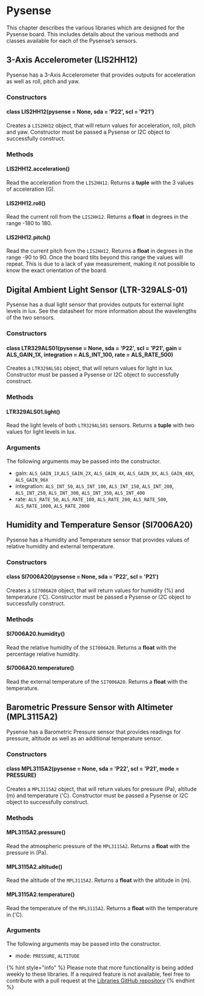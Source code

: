 # Pysense

This chapter describes the various libraries which are designed for the Pysense board. This includes details about the various methods and classes available for each of the Pysense’s sensors.

## 3-Axis Accelerometer \(LIS2HH12\)

Pysense has a 3-Axis Accelerometer that provides outputs for acceleration as well as roll, pitch and yaw.

### Constructors

#### class LIS2HH12\(pysense = None, sda = 'P22', scl = 'P21'\)

Creates a `LIS2HH12` object, that will return values for acceleration, roll, pitch and yaw. Constructor must be passed a Pysense or I2C object to successfully construct.

### Methods

#### LIS2HH12.acceleration\(\)

Read the acceleration from the `LIS2HH12`. Returns a **tuple** with the 3 values of acceleration \(G\).

#### LIS2HH12.roll\(\)

Read the current roll from the `LIS2HH12`. Returns a **float** in degrees in the range -180 to 180.

#### LIS2HH12.pitch\(\)

Read the current pitch from the `LIS2HH12`. Returns a **float** in degrees in the range -90 to 90. Once the board tilts beyond this range the values will repeat. This is due to a lack of yaw measurement, making it not possible to know the exact orientation of the board.

## Digital Ambient Light Sensor \(LTR-329ALS-01\)

Pysense has a dual light sensor that provides outputs for external light levels in lux. See the datasheet for more information about the wavelengths of the two sensors.

### Constructors

#### class LTR329ALS01\(pysense = None, sda = 'P22', scl = 'P21', gain = ALS\_GAIN\_1X, integration = ALS\_INT\_100, rate = ALS\_RATE\_500\)

Creates a `LTR329ALS01` object, that will return values for light in lux. Constructor must be passed a Pysense or I2C object to successfully construct.

### Methods

#### LTR329ALS01.light\(\)

Read the light levels of both `LTR329ALS01` sensors. Returns a **tuple** with two values for light levels in lux.

### Arguments

The following arguments may be passed into the constructor.

* gain: `ALS_GAIN_1X`,`ALS_GAIN_2X`, `ALS_GAIN_4X`, `ALS_GAIN_8X`, `ALS_GAIN_48X`, `ALS_GAIN_96X`
* integration: `ALS_INT_50`, `ALS_INT_100`, `ALS_INT_150`, `ALS_INT_200`, `ALS_INT_250`, `ALS_INT_300`, `ALS_INT_350`, `ALS_INT_400`
* rate: `ALS_RATE_50`, `ALS_RATE_100`, `ALS_RATE_200`, `ALS_RATE_500`, `ALS_RATE_1000`, `ALS_RATE_2000`

## Humidity and Temperature Sensor \(SI7006A20\)

Pysense has a Humidity and Temperature sensor that provides values of relative humidity and external temperature.

### Constructors

#### class SI7006A20\(pysense = None, sda = 'P22', scl = 'P21'\)

Creates a `SI7006A20` object, that will return values for humidity \(%\) and temperature \('C\). Constructor must be passed a Pysense or I2C object to successfully construct.

### Methods

#### SI7006A20.humidity\(\)

Read the relative humidity of the `SI7006A20`. Returns a **float** with the percentage relative humidity.

#### SI7006A20.temperature\(\)

Read the external temperature of the `SI7006A20`. Returns a **float** with the temperature.

## Barometric Pressure Sensor with Altimeter \(MPL3115A2\)

Pysense has a Barometric Pressure sensor that provides readings for pressure, altitude as well as an additional temperature sensor.

### Constructors

#### class MPL3115A2\(pysense = None, sda = 'P22', scl = 'P21', mode = PRESSURE\)

Creates a `MPL3115A2` object, that will return values for pressure \(Pa\), altitude \(m\) and temperature \('C\). Constructor must be passed a Pysense or I2C object to successfully construct.

### Methods

#### MPL3115A2.pressure\(\)

Read the atmospheric pressure of the `MPL3115A2`. Returns a **float** with the pressure in \(Pa\).

#### MPL3115A2.altitude\(\)

Read the altitude of the `MPL3115A2`. Returns a **float** with the altitude in \(m\).

#### MPL3115A2.temperature\(\)

Read the temperature of the `MPL3115A2`. Returns a **float** with the temperature in \('C\).

### Arguments

The following arguments may be passed into the constructor.

* mode: `PRESSURE`, `ALTITUDE`

{% hint style="info" %}
Please note that more functionality is being added weekly to these libraries. If a required feature is not available, feel free to contribute with a pull request at the [Libraries GitHub repository](https://github.com/pycom/pycom-libraries)
{% endhint %}

